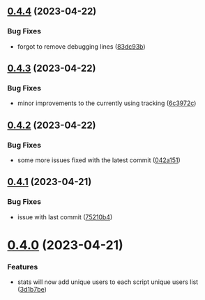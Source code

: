 ## [0.4.4](https://github.com/Torwent/wasp-api/compare/v0.4.3...v0.4.4) (2023-04-22)


### Bug Fixes

* forgot to remove debugging lines ([83dc93b](https://github.com/Torwent/wasp-api/commit/83dc93b45576118410e2924cb19bbd0099273439))



## [0.4.3](https://github.com/Torwent/wasp-api/compare/v0.4.2...v0.4.3) (2023-04-22)


### Bug Fixes

* minor improvements to the currently using tracking ([6c3972c](https://github.com/Torwent/wasp-api/commit/6c3972c529abefadc34e3e7dc6d2335b503994d9))



## [0.4.2](https://github.com/Torwent/wasp-api/compare/v0.4.1...v0.4.2) (2023-04-22)


### Bug Fixes

* some more issues fixed with the latest commit ([042a151](https://github.com/Torwent/wasp-api/commit/042a151a9f927a244c03fae183fc0d374ad2d3c8))



## [0.4.1](https://github.com/Torwent/wasp-api/compare/v0.4.0...v0.4.1) (2023-04-21)


### Bug Fixes

* issue with last commit ([75210b4](https://github.com/Torwent/wasp-api/commit/75210b4c125da7083e02346964bebab1c29a34e9))



# [0.4.0](https://github.com/Torwent/wasp-api/compare/v0.3.7...v0.4.0) (2023-04-21)


### Features

* stats will now add unique users to each script unique users list ([3d1b7be](https://github.com/Torwent/wasp-api/commit/3d1b7befcc6c09674be032df8e5edad655e61547))



